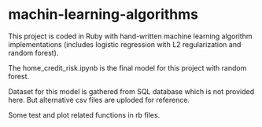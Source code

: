 # machin-learning-algorithms

This project is coded in Ruby with hand-written machine learning algorithm implementations (includes logistic regression with L2 regularization and random forest).

The home_credit_risk.ipynb is the final model for this project with random forest.

Dataset for this model is gathered from SQL database which is not provided here. But alternative csv files are uploded for reference. 

Some test and plot related functions in rb files.
